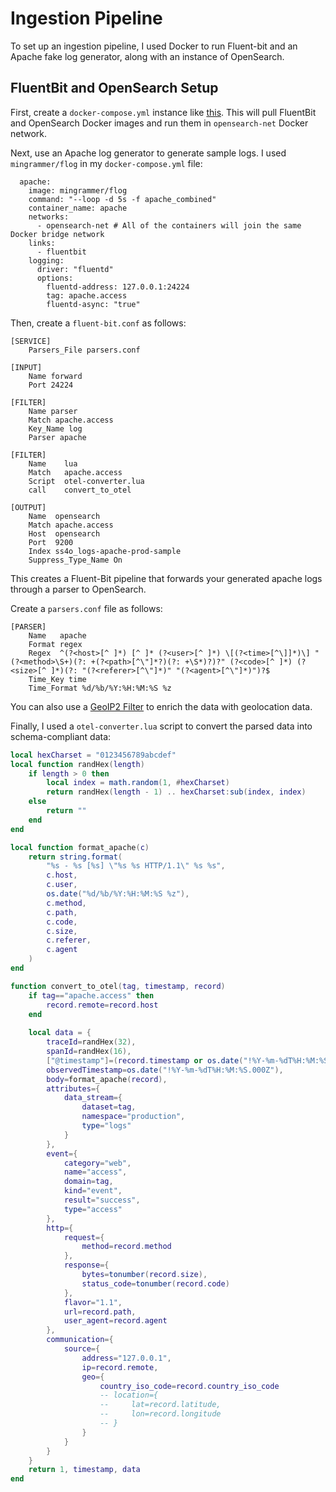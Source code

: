 # Ingestion Pipeline
To set up an ingestion pipeline, I used Docker to run Fluent-bit and an Apache fake log generator, along with an instance of OpenSearch. 

## FluentBit and OpenSearch Setup
First, create a `docker-compose.yml` instance like [this](https://github.com/opensearch-project/data-prepper/blob/93d06db5cad280e2e4c53e12dfb47c7cbaa7b364/examples/log-ingestion/docker-compose.yaml). This will pull FluentBit and OpenSearch Docker images and run them in `opensearch-net` Docker network.

Next, use an Apache log generator to generate sample logs. I used `mingrammer/flog` in my `docker-compose.yml` file:
```
  apache:
    image: mingrammer/flog
    command: "--loop -d 5s -f apache_combined"
    container_name: apache
    networks:
      - opensearch-net # All of the containers will join the same Docker bridge network
    links:
      - fluentbit
    logging:
      driver: "fluentd"
      options:
        fluentd-address: 127.0.0.1:24224
        tag: apache.access
        fluentd-async: "true"
```

Then, create a `fluent-bit.conf` as follows:
```
[SERVICE]
    Parsers_File parsers.conf

[INPUT]
    Name forward
    Port 24224

[FILTER]
    Name parser
    Match apache.access
    Key_Name log
    Parser apache

[FILTER]
    Name    lua
    Match   apache.access
    Script  otel-converter.lua
    call    convert_to_otel

[OUTPUT]
    Name  opensearch
    Match apache.access
    Host  opensearch
    Port  9200
    Index ss4o_logs-apache-prod-sample
    Suppress_Type_Name On
```
This creates a Fluent-Bit pipeline that forwards your generated apache logs through a parser to OpenSearch.

Create a `parsers.conf` file as follows:
```
[PARSER]
    Name   apache
    Format regex
    Regex  ^(?<host>[^ ]*) [^ ]* (?<user>[^ ]*) \[(?<time>[^\]]*)\] "(?<method>\S+)(?: +(?<path>[^\"]*?)(?: +\S*)?)?" (?<code>[^ ]*) (?<size>[^ ]*)(?: "(?<referer>[^\"]*)" "(?<agent>[^\"]*)")?$
    Time_Key time
    Time_Format %d/%b/%Y:%H:%M:%S %z
```

You can also use a [GeoIP2 Filter](https://docs.fluentbit.io/manual/pipeline/filters/geoip2-filter) to enrich the data with geolocation data.

Finally, I used a `otel-converter.lua` script to convert the parsed data into schema-compliant data:
```lua
local hexCharset = "0123456789abcdef"
local function randHex(length)
    if length > 0 then
        local index = math.random(1, #hexCharset)
        return randHex(length - 1) .. hexCharset:sub(index, index)
    else
        return ""
    end
end

local function format_apache(c)
    return string.format(
        "%s - %s [%s] \"%s %s HTTP/1.1\" %s %s",
        c.host,
        c.user,
        os.date("%d/%b/%Y:%H:%M:%S %z"),
        c.method,
        c.path,
        c.code,
        c.size,
        c.referer,
        c.agent
    )
end

function convert_to_otel(tag, timestamp, record)
    if tag=="apache.access" then
        record.remote=record.host
    end
    
    local data = {
        traceId=randHex(32),
        spanId=randHex(16),
        ["@timestamp"]=(record.timestamp or os.date("!%Y-%m-%dT%H:%M:%S.000Z")),
        observedTimestamp=os.date("!%Y-%m-%dT%H:%M:%S.000Z"),
        body=format_apache(record),
        attributes={
            data_stream={
                dataset=tag,
                namespace="production",
                type="logs"
            }
        },
        event={
            category="web",
            name="access",
            domain=tag,
            kind="event",
            result="success",
            type="access"
        },
        http={
            request={
                method=record.method
            },
            response={
                bytes=tonumber(record.size),
                status_code=tonumber(record.code)
            },
            flavor="1.1",
            url=record.path,
            user_agent=record.agent
        },
        communication={
            source={
                address="127.0.0.1",
                ip=record.remote,
                geo={
                    country_iso_code=record.country_iso_code
                    -- location={
                    --     lat=record.latitude,
                    --     lon=record.longitude
                    -- }
                }
            }
        }
    }
    return 1, timestamp, data
end
```
